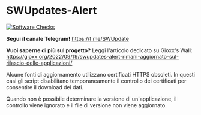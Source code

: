 # SWUpdates-Alert
[![Software Checks](https://github.com/gioxx/SWUpdates-Alert/actions/workflows/software.yml/badge.svg)](https://github.com/gioxx/SWUpdates-Alert/actions/workflows/software.yml)

**Segui il canale Telegram!**
https://t.me/SWUpdate

**Vuoi saperne di più sul progetto?** Leggi l'articolo dedicato su Gioxx's Wall:
https://gioxx.org/2022/09/19/swupdates-alert-rimani-aggiornato-sul-rilascio-delle-applicazioni/

Alcune fonti di aggiornamento utilizzano certificati HTTPS obsoleti. In questi
casi gli script disabilitano temporaneamente il controllo dei certificati per
consentire il download dei dati.

Quando non è possibile determinare la versione di un'applicazione, il controllo viene ignorato e il file di versione non viene aggiornato.
